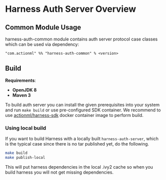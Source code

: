# Harness Auth Server Overview

## Common Module Usage
harness-auth-common module contains auth server protocol case classes which can be used via dependency:
```
"com.actionml" %% "harness-auth-common" % <version>
```

## Build

**Requirements**:

- **OpenJDK 8**
- **Maven 3**

To build auth server you can install the given prerequisites into your system and run `make build` or use pre-configured SDK container. We recommend to use [actionml/harness-sdk](https://hub.docker.com/r/actionml/harness-sdk/) docker container image to perform build.

### Using local build

If you want to build Harness with a locally built `harness-auth-server`, which is the typical case since there is no tar published yet, do the following.

```bash
make build
make publish-local
```

This will put harness dependencies in the local .ivy2 cache so when you build harness you will not get missing dependencies.

